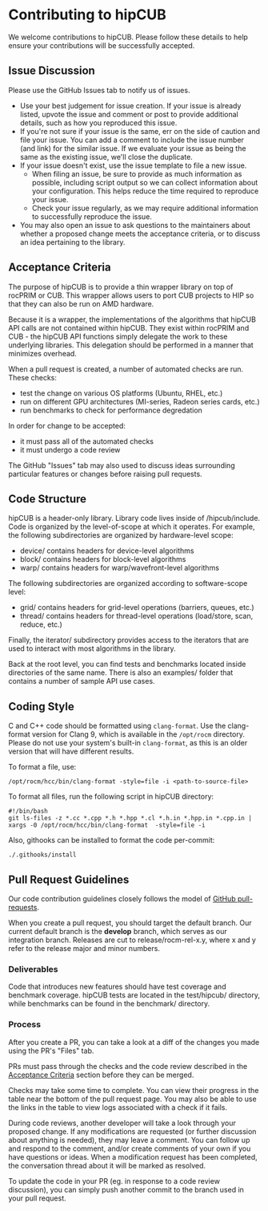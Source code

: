<head>
  <meta charset="UTF-8">
  <meta name="description" content="Contributing to hipCUB">
  <meta name="keywords" content="ROCm, contributing, hipCUB">
</head>

# Contributing to hipCUB #

We welcome contributions to hipCUB.  Please follow these details to help ensure your contributions will be successfully accepted.

## Issue Discussion ##

Please use the GitHub Issues tab to notify us of issues.

* Use your best judgement for issue creation. If your issue is already listed, upvote the issue and
  comment or post to provide additional details, such as how you reproduced this issue.
* If you're not sure if your issue is the same, err on the side of caution and file your issue.
  You can add a comment to include the issue number (and link) for the similar issue. If we evaluate
  your issue as being the same as the existing issue, we'll close the duplicate.
* If your issue doesn't exist, use the issue template to file a new issue.
  * When filing an issue, be sure to provide as much information as possible, including script output so
    we can collect information about your configuration. This helps reduce the time required to
    reproduce your issue.
  * Check your issue regularly, as we may require additional information to successfully reproduce the
    issue.
* You may also open an issue to ask questions to the maintainers about whether a proposed change
  meets the acceptance criteria, or to discuss an idea pertaining to the library.

## Acceptance Criteria ##

The purpose of hipCUB is to provide a thin wrapper library on top of rocPRIM or CUB. This wrapper allows users to port CUB projects to HIP so that they can also be run on AMD hardware.

Because it is a wrapper, the implementations of the algorithms that hipCUB API calls are not contained within hipCUB.
They exist within rocPRIM and CUB - the hipCUB API functions simply delegate the work to these underlying libraries.
This delegation should be performed in a manner that minimizes overhead.

When a pull request is created, a number of automated checks are run. These checks:
- test the change on various OS platforms (Ubuntu, RHEL, etc.)
- run on different GPU architectures (MI-series, Radeon series cards, etc.)
- run benchmarks to check for performance degredation

In order for change to be accepted:
- it must pass all of the automated checks
- it must undergo a code review

The GitHub "Issues" tab may also used to discuss ideas surrounding particular features or changes before raising pull requests.

## Code Structure ##

hipCUB is a header-only library. Library code lives inside of /hipcub/include.
Code is organized by the level-of-scope at which it operates. For example, the following
subdirectories are organized by hardware-level scope:
* device/ contains headers for device-level algorithms
* block/ contains headers for block-level algorithms
* warp/ contains headers for warp/wavefront-level algorithms

The following subdirectories are organized according to software-scope level:
* grid/ contains headers for grid-level operations (barriers, queues, etc.)
* thread/ contains headers for thread-level operations (load/store, scan, reduce, etc.)

Finally, the iterator/ subdirectory provides access to the iterators that are used to interact with most algorithms in the library.

Back at the root level, you can find tests and benchmarks located inside directories of the same name. 
There is also an examples/ folder that contains a number of sample API use cases.

## Coding Style ##

C and C++ code should be formatted using `clang-format`. Use the clang-format version for Clang 9, which is available in the `/opt/rocm` directory. Please do not use your system's built-in `clang-format`, as this is an older version that will have different results.

To format a file, use:

```
/opt/rocm/hcc/bin/clang-format -style=file -i <path-to-source-file>
```

To format all files, run the following script in hipCUB directory:

```
#!/bin/bash
git ls-files -z *.cc *.cpp *.h *.hpp *.cl *.h.in *.hpp.in *.cpp.in | xargs -0 /opt/rocm/hcc/bin/clang-format  -style=file -i
```

Also, githooks can be installed to format the code per-commit:

```
./.githooks/install
```

## Pull Request Guidelines ##

Our code contribution guidelines closely follows the model of [GitHub pull-requests](https://help.github.com/articles/using-pull-requests/).

When you create a pull request, you should target the default branch. Our current default branch is the **develop** branch, which serves as our integration branch.
Releases are cut to release/rocm-rel-x.y, where x and y refer to the release major and minor numbers.

### Deliverables ###

Code that introduces new features should have test coverage and benchmark coverage. 
hipCUB tests are located in the test/hipcub/ directory, while benchmarks can be found in the benchmark/ directory.

### Process ###

After you create a PR, you can take a look at a diff of the changes you made using the PR's "Files" tab.

PRs must pass through the checks and the code review described in the [Acceptance Criteria](#acceptance-criteria) section before they can be merged.

Checks may take some time to complete. You can view their progress in the table near the bottom of the pull request page. You may also be able to use the links in the table
to view logs associated with a check if it fails.

During code reviews, another developer will take a look through your proposed change. If any modifications are requested (or further discussion about anything is
needed), they may leave a comment. You can follow up and respond to the comment, and/or create comments of your own if you have questions or ideas.
When a modification request has been completed, the conversation thread about it will be marked as resolved.

To update the code in your PR (eg. in response to a code review discussion), you can simply push another commit to the branch used in your pull request.
